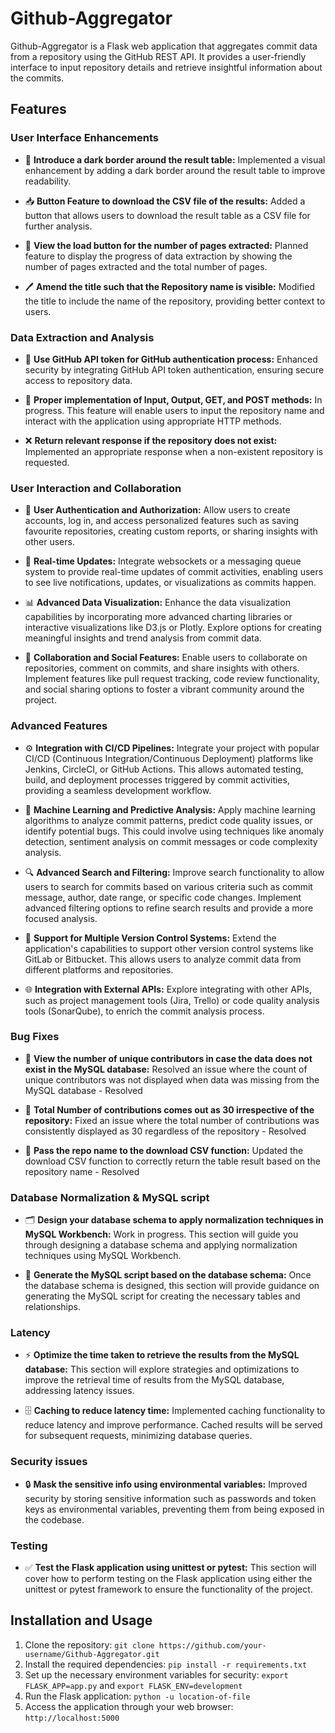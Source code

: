 # Github-Aggregator

Github-Aggregator is a Flask web application that aggregates commit data from a repository using the GitHub REST API. It provides a user-friendly interface to input repository details and retrieve insightful information about the commits.

## Features

### User Interface Enhancements

- 🔲 **Introduce a dark border around the result table:** Implemented a visual enhancement by adding a dark border around the result table to improve readability.

- 📥 **Button Feature to download the CSV file of the results:** Added a button that allows users to download the result table as a CSV file for further analysis.

- 🔄 **View the load button for the number of pages extracted:** Planned feature to display the progress of data extraction by showing the number of pages extracted and the total number of pages.

- 🖊️ **Amend the title such that the Repository name is visible:** Modified the title to include the name of the repository, providing better context to users.

### Data Extraction and Analysis

- 🔑 **Use GitHub API token for GitHub authentication process:** Enhanced security by integrating GitHub API token authentication, ensuring secure access to repository data.

- 📝 **Proper implementation of Input, Output, GET, and POST methods:** In progress. This feature will enable users to input the repository name and interact with the application using appropriate HTTP methods.

- ❌ **Return relevant response if the repository does not exist:** Implemented an appropriate response when a non-existent repository is requested.

### User Interaction and Collaboration

- 👤 **User Authentication and Authorization:** Allow users to create accounts, log in, and access personalized features such as saving favourite repositories, creating custom reports, or sharing insights with other users.

- 🔄 **Real-time Updates:** Integrate websockets or a messaging queue system to provide real-time updates of commit activities, enabling users to see live notifications, updates, or visualizations as commits happen.

- 📊 **Advanced Data Visualization:** Enhance the data visualization capabilities by incorporating more advanced charting libraries or interactive visualizations like D3.js or Plotly. Explore options for creating meaningful insights and trend analysis from commit data.

- 👥 **Collaboration and Social Features:** Enable users to collaborate on repositories, comment on commits, and share insights with others. Implement features like pull request tracking, code review functionality, and social sharing options to foster a vibrant community around the project.

### Advanced Features

- ⚙️ **Integration with CI/CD Pipelines:** Integrate your project with popular CI/CD (Continuous Integration/Continuous Deployment) platforms like Jenkins, CircleCI, or GitHub Actions. This allows automated testing, build, and deployment processes triggered by commit activities, providing a seamless development workflow.

- 🧠 **Machine Learning and Predictive Analysis:** Apply machine learning algorithms to analyze commit patterns, predict code quality issues, or identify potential bugs. This could involve using techniques like anomaly detection, sentiment analysis on commit messages or code complexity analysis.

- 🔍 **Advanced Search and Filtering:** Improve search functionality to allow users to search for commits based on various criteria such as commit message, author, date range, or specific code changes. Implement advanced filtering options to refine search results and provide a more focused analysis.

- 🔄 **Support for Multiple Version Control Systems:** Extend the application's capabilities to support other version control systems like GitLab or Bitbucket. This allows users to analyze commit data from different platforms and repositories.

- 🌐 **Integration with External APIs:** Explore integrating with other APIs, such as project management tools (Jira, Trello) or code quality analysis tools (SonarQube), to enrich the commit analysis process.

### Bug Fixes

- 🔢 **View the number of unique contributors in case the data does not exist in the MySQL database:** Resolved an issue where the count of unique contributors was not displayed when data was missing from the MySQL database - Resolved

- 🔢 **Total Number of contributions comes out as 30 irrespective of the repository:** Fixed an issue where the total number of contributions was consistently displayed as 30 regardless of the repository - Resolved

- 🔄 **Pass the repo name to the download CSV function:** Updated the download CSV function to correctly return the table result based on the repository name - Resolved

### Database Normalization & MySQL script

- 🗂️ **Design your database schema to apply normalization techniques in MySQL Workbench:** Work in progress. This section will guide you through designing a database schema and applying normalization techniques using MySQL Workbench.

- 📄 **Generate the MySQL script based on the database schema:** Once the database schema is designed, this section will provide guidance on generating the MySQL script for creating the necessary tables and relationships.

### Latency

- ⚡ **Optimize the time taken to retrieve the results from the MySQL database:** This section will explore strategies and optimizations to improve the retrieval time of results from the MySQL database, addressing latency issues.

- 🗄️ **Caching to reduce latency time:** Implemented caching functionality to reduce latency and improve performance. Cached results will be served for subsequent requests, minimizing database queries.

### Security issues

- 🔒 **Mask the sensitive info using environmental variables:** Improved security by storing sensitive information such as passwords and token keys as environmental variables, preventing them from being exposed in the codebase.

### Testing

- ✅ **Test the Flask application using unittest or pytest:** This section will cover how to perform testing on the Flask application using either the unittest or pytest framework to ensure the functionality of the project.

## Installation and Usage

1. Clone the repository: `git clone https://github.com/your-username/Github-Aggregator.git`
2. Install the required dependencies: `pip install -r requirements.txt`
3. Set up the necessary environment variables for security: `export FLASK_APP=app.py` and `export FLASK_ENV=development`
4. Run the Flask application: `python -u location-of-file`
5. Access the application through your web browser: `http://localhost:5000`
